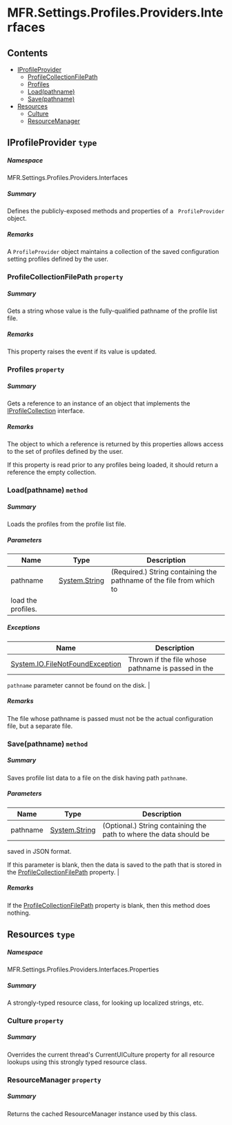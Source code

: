 <a name='assembly'></a>
# MFR.Settings.Profiles.Providers.Interfaces

## Contents

- [IProfileProvider](#T-MFR-Settings-Profiles-Providers-Interfaces-IProfileProvider 'MFR.Settings.Profiles.Providers.Interfaces.IProfileProvider')
  - [ProfileCollectionFilePath](#P-MFR-Settings-Profiles-Providers-Interfaces-IProfileProvider-ProfileCollectionFilePath 'MFR.Settings.Profiles.Providers.Interfaces.IProfileProvider.ProfileCollectionFilePath')
  - [Profiles](#P-MFR-Settings-Profiles-Providers-Interfaces-IProfileProvider-Profiles 'MFR.Settings.Profiles.Providers.Interfaces.IProfileProvider.Profiles')
  - [Load(pathname)](#M-MFR-Settings-Profiles-Providers-Interfaces-IProfileProvider-Load-System-String- 'MFR.Settings.Profiles.Providers.Interfaces.IProfileProvider.Load(System.String)')
  - [Save(pathname)](#M-MFR-Settings-Profiles-Providers-Interfaces-IProfileProvider-Save-System-String- 'MFR.Settings.Profiles.Providers.Interfaces.IProfileProvider.Save(System.String)')
- [Resources](#T-MFR-Settings-Profiles-Providers-Interfaces-Properties-Resources 'MFR.Settings.Profiles.Providers.Interfaces.Properties.Resources')
  - [Culture](#P-MFR-Settings-Profiles-Providers-Interfaces-Properties-Resources-Culture 'MFR.Settings.Profiles.Providers.Interfaces.Properties.Resources.Culture')
  - [ResourceManager](#P-MFR-Settings-Profiles-Providers-Interfaces-Properties-Resources-ResourceManager 'MFR.Settings.Profiles.Providers.Interfaces.Properties.Resources.ResourceManager')

<a name='T-MFR-Settings-Profiles-Providers-Interfaces-IProfileProvider'></a>
## IProfileProvider `type`

##### Namespace

MFR.Settings.Profiles.Providers.Interfaces

##### Summary

Defines the publicly-exposed methods and properties of a
` ProfileProvider` object.

##### Remarks

A `ProfileProvider` object maintains a collection of the saved
configuration setting profiles defined by the user.

<a name='P-MFR-Settings-Profiles-Providers-Interfaces-IProfileProvider-ProfileCollectionFilePath'></a>
### ProfileCollectionFilePath `property`

##### Summary

Gets a string whose value is the fully-qualified pathname of the profile list
file.

##### Remarks

This property raises the
[](#E-MFR-Settings-Profiles-Providers-Interfaces-IProfileProvider-ProfileCollectionFilePathChanged 'MFR.Settings.Profiles.Providers.Interfaces.IProfileProvider.ProfileCollectionFilePathChanged')
event if its value is updated.

<a name='P-MFR-Settings-Profiles-Providers-Interfaces-IProfileProvider-Profiles'></a>
### Profiles `property`

##### Summary

Gets a reference to an instance of an object that implements the
[IProfileCollection](#T-MFR-Settings-Profiles-Collections-Interfaces-IProfileCollection 'MFR.Settings.Profiles.Collections.Interfaces.IProfileCollection')
interface.

##### Remarks

The object to which a reference is returned by this properties
allows access to the set of profiles defined by the user.



If this property is read prior to any profiles being loaded, it
should return a reference the empty collection.

<a name='M-MFR-Settings-Profiles-Providers-Interfaces-IProfileProvider-Load-System-String-'></a>
### Load(pathname) `method`

##### Summary

Loads the profiles from the profile list file.

##### Parameters

| Name | Type | Description |
| ---- | ---- | ----------- |
| pathname | [System.String](http://msdn.microsoft.com/query/dev14.query?appId=Dev14IDEF1&l=EN-US&k=k:System.String 'System.String') | (Required.) String containing the pathname of the file from which to
load the profiles. |

##### Exceptions

| Name | Description |
| ---- | ----------- |
| [System.IO.FileNotFoundException](http://msdn.microsoft.com/query/dev14.query?appId=Dev14IDEF1&l=EN-US&k=k:System.IO.FileNotFoundException 'System.IO.FileNotFoundException') | Thrown if the file whose pathname is passed in the
`pathname`
parameter cannot be found on the disk. |

##### Remarks

The file whose pathname is passed must not be the actual
configuration file, but a separate file.

<a name='M-MFR-Settings-Profiles-Providers-Interfaces-IProfileProvider-Save-System-String-'></a>
### Save(pathname) `method`

##### Summary

Saves profile list data to a file on the disk having path
`pathname`.

##### Parameters

| Name | Type | Description |
| ---- | ---- | ----------- |
| pathname | [System.String](http://msdn.microsoft.com/query/dev14.query?appId=Dev14IDEF1&l=EN-US&k=k:System.String 'System.String') | (Optional.) String containing the path to where the data should be
saved in JSON format.



If this parameter is blank, then the data is saved to the path that
is stored in the
[ProfileCollectionFilePath](#P-MFR-Settings-Profiles-Providers-Interfaces-IProfileProvider-ProfileCollectionFilePath 'MFR.Settings.Profiles.Providers.Interfaces.IProfileProvider.ProfileCollectionFilePath')
property. |

##### Remarks

If the
[ProfileCollectionFilePath](#P-MFR-Settings-Profiles-Providers-Interfaces-IProfileProvider-ProfileCollectionFilePath 'MFR.Settings.Profiles.Providers.Interfaces.IProfileProvider.ProfileCollectionFilePath')
property is blank, then this method does nothing.

<a name='T-MFR-Settings-Profiles-Providers-Interfaces-Properties-Resources'></a>
## Resources `type`

##### Namespace

MFR.Settings.Profiles.Providers.Interfaces.Properties

##### Summary

A strongly-typed resource class, for looking up localized strings, etc.

<a name='P-MFR-Settings-Profiles-Providers-Interfaces-Properties-Resources-Culture'></a>
### Culture `property`

##### Summary

Overrides the current thread's CurrentUICulture property for all
  resource lookups using this strongly typed resource class.

<a name='P-MFR-Settings-Profiles-Providers-Interfaces-Properties-Resources-ResourceManager'></a>
### ResourceManager `property`

##### Summary

Returns the cached ResourceManager instance used by this class.
